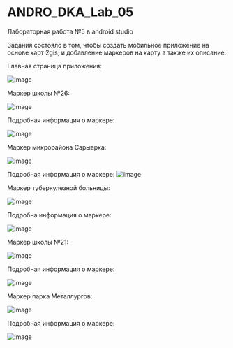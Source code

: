 # ANDRO_DKA_Lab_05
Лабораторная работа №5 в android studio

Задания состояло в том, чтобы создать мобильное приложение на основе карт 2gis, и добавление маркеров на карту а также их описание. 


Главная страница приложения:

![image](https://user-images.githubusercontent.com/70965647/201888942-1cc42b42-9fa4-4335-9889-d8d128182ddf.png)


Маркер школы №26:

![image](https://user-images.githubusercontent.com/70965647/201889446-f4c25643-877b-4efa-862c-d6512a247e7d.png)


Подробная информация о маркере:

![image](https://user-images.githubusercontent.com/70965647/201889663-cf669d3d-9716-49d4-9c13-9a88109d6452.png)


Маркер микрорайона Сарыарка:

![image](https://user-images.githubusercontent.com/70965647/201890060-462445d2-ef97-4fec-87fa-19f5d092c4c7.png)


Подробная информация о маркере:
![image](https://user-images.githubusercontent.com/70965647/201890232-22ed4cdc-b1b6-41ee-b382-99e72dbc06a5.png)



Маркер туберкулезной больницы:

![image](https://user-images.githubusercontent.com/70965647/201890413-67b53572-224a-430d-91c5-b4fd573836fc.png)



Подробна информация о маркере:

![image](https://user-images.githubusercontent.com/70965647/201890658-6ac007e1-660c-4ace-bf3e-b9f05ac062c2.png)


Маркер школы №21:

![image](https://user-images.githubusercontent.com/70965647/201890767-3b5f9e28-702e-4463-9dfc-6f5b5c58b7ec.png)


Подробная информация о маркере:

![image](https://user-images.githubusercontent.com/70965647/201890856-43b160a9-003a-461b-a51c-ad6376d0736e.png)


Маркер парка Металлургов:

![image](https://user-images.githubusercontent.com/70965647/201891014-8ad48f3f-0858-4a29-b192-15c189da3b8f.png)


Подробная информация о маркере:

![image](https://user-images.githubusercontent.com/70965647/201891166-31cae775-06d0-4723-be0f-623ad473fb12.png)








